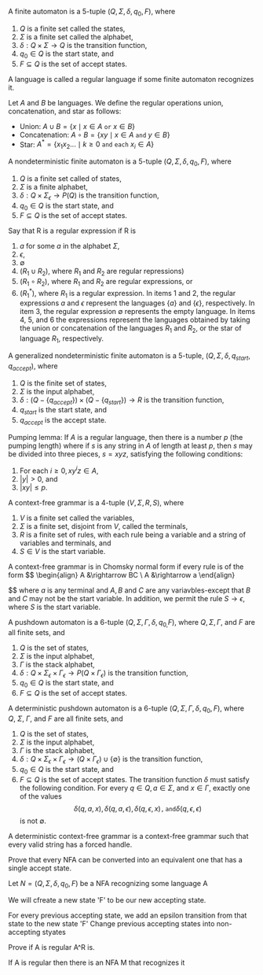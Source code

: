 A finite automaton is a 5-tuple ($Q,\Sigma,\delta,q_{0},F$), where
1. $Q$ is a finite set called the states,
2. $\Sigma$ is a finite set called the alphabet,
3. $\delta: Q\times \Sigma \rightarrow Q$ is the transition function,
4. $q_{0}\in Q$ is the start state, and
5. $F \subseteq Q$ is the set of accept states.


A language is called a regular language if some finite automaton recognizes it.


Let $A$ and $B$ be languages. We define the regular operations union, concatenation, and star as follows:
- Union: $A \cup B = \{x \mid x \in A \mathtt{\ or\ } x \in B\}$
- Concatenation: $A \circ B = \{xy \mid x \in A \mathtt{\ and\ } y \in B\}$
- Star: $A^{*} = \{x_{1}x_{2}... \mid k \ge 0 \mathtt{\ and\ each\ } x_{i} \in A\}$


A nondeterministic finite automaton is a 5-tuple ($Q,\Sigma, \delta, q_{0},F$), where
1. $Q$ is a finite set called of states,
2. $\Sigma$ is a finite alphabet,
3. $\delta: Q\times \Sigma_{\epsilon} \rightarrow P(Q)$ is the transition function,
4. $q_{0}\in Q$ is the start state, and
5. $F \subseteq Q$ is the set of accept states.


Say that R is a regular expression if R is
1. $a$ for some $a$ in the alphabet $\Sigma$,
2. $\epsilon$,
3. $\emptyset$
4. ($R_{1} \cup R_{2}$), where $R_{1}$ and $R_{2}$ are regular repressions)
5. ($R_{1} \circ R_{2}$), where $R_{1}$ and $R_{2}$ are regular expressions, or
6. ($R_{1}^{*}$), where $R_{1}$ is a regular expression.
In items 1 and 2, the regular expressions $a$ and $\epsilon$ represent the languages {$a$} and {$\epsilon$}, respectively. In item 3, the regular expression $\emptyset$ represents the empty language. In items 4, 5, and 6 the expressions represent the languages obtained by taking the union or concatenation of the languages $R_1$ and $R_2$, or the star of language $R_1$, respectively.


A generalized nondeterministic finite automaton is a 5-tuple, ($Q,\Sigma, \delta, q_{start}, q_{accept}$), where
1. $Q$ is the finite set of states,
2. $\Sigma$ is the input alphabet,
3. $\delta: (Q-\{q_{accept}\}) \times (Q-\{q_{start}\}) \rightarrow R$ is the transition function,
4. $q_{start}$ is the start state, and
5. $q_{accept}$ is the accept state.


Pumping lemma:
If $A$ is a regular language, then there is a number $p$ (the pumping length) where if $s$ is any string in $A$ of length at least $p$, then $s$ may be divided into three pieces, $s = xyz$, satisfying the following conditions:
1. For each $i \ge 0, xy^{i}z\in A$,
2. $|y|\gt 0$, and
3. $|xy| \le p$.


A context-free grammar is a 4-tuple ($V, \Sigma, R, S$),  where
1. $V$ is a finite set called the variables,
2. $\Sigma$ is a finite set, disjoint from $V$, called the terminals,
3. $R$ is a finite set of rules, with each rule being a variable and a string of variables and terminals, and
4. $S \in V$ is the start variable.


A context-free grammar is in Chomsky normal form if every rule is of the form 
$$
\begin{align}
A &\rightarrow BC \\
A &\rightarrow a
\end{align}

$$
where $a$ is any terminal and $A,B$ and $C$ are any variavbles-except that $B$ and $C$ may not be the start variable. In addition, we permit the rule $S \rightarrow \epsilon$, where $S$ is the start variable.

A pushdown automaton is a 6-tuple ($Q, \Sigma, \Gamma, \delta, q_{0,}F$), where $Q,\Sigma, \Gamma$, and $F$ are all finite sets, and
1. $Q$ is the set of states,
2. $\Sigma$ is the input alphabet,
3. $\Gamma$ is the stack alphabet,
4. $\delta: Q\times \Sigma_{\epsilon}\times \Gamma_{\epsilon} \rightarrow P(Q\times \Gamma_{\epsilon})$ is the transition function,
5. $q_{0}\in Q$ is the start state, and
6. $F \subseteq Q$ is the set of accept states.


A deterministic pushdown automaton is a 6-tuple ($Q, \Sigma, \Gamma, \delta, q_{0}, F$), where $Q,\ \Sigma,\ \Gamma$, and $F$ are all finite sets, and
1. $Q$ is the set of states,
2. $\Sigma$ is the input alphabet,
3. $\Gamma$ is the stack alphabet,
4. $\delta: Q\times \Sigma_{\epsilon}\times \Gamma_{\epsilon} \rightarrow (Q\times \Gamma_{\epsilon}) \cup \{\emptyset\}$ is the transition function,
5. $q_{0}\in Q$ is the start state, and
6. $F \subseteq Q$ is the set of accept states.
The transition function $\delta$ must satisfy the following condition.
For every $q\in Q,a\in \Sigma$, and $x\in \Gamma$, exactly one of the values
$$\delta(q,a,x),\delta(q,a,
\epsilon),\delta(q,\epsilon,x) \mathtt{, and} \delta(q,\epsilon,\epsilon)$$
is not $\emptyset$.


A deterministic context-free grammar is a context-free grammar such that every valid string has a forced handle.


Prove that every NFA can be converted into an equivalent one that has a single accept state.

Let $N=(Q,\Sigma,\delta,q_0,F)$ be a NFA recognizing some language A

We will cfreate a new state 'F' to be our new accepting state.

For every previous accepting state, we add an epsilon transition from that state to the new state 'F'
Change previous accepting states into non-accepting styates




Prove if A is regular A^R is.


If A is regular then there is an NFA M that recognizes it